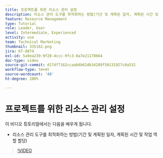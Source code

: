 ```yaml
---
title: 프로젝트를 위한 리소스 관리 설정
description: 리소스 관리 도구를 최적화하는 방법(기간 및 계획된 일자, 계획된 시간 및 작업 역할 할당)을 알아봅니다.
feature: Resource Management
type: Tutorial
role: Leader, User
level: Intermediate, Experienced
activity: use
team: Technical Marketing
thumbnail: 335162.png
jira: KT-8874
exl-id: 5a9ea239-9f20-4ccc-9fc3-8a7e21178664
doc-type: video
source-git-commit: d17df7162ccaab6b62db34209f50131927c0a532
workflow-type: tm+mt
source-wordcount: '48'
ht-degree: 100%

---
```


# 프로젝트를 위한 리소스 관리 설정

이 비디오 튜토리얼에서는 다음을 배우게 됩니다.

* 리소스 관리 도구를 최적화하는 방법(기간 및 계획된 일자, 계획된 시간 및 작업 역할 할당)

>[!VIDEO](https://video.tv.adobe.com/v/335162/?quality=12&learn=on&enablevpops)
